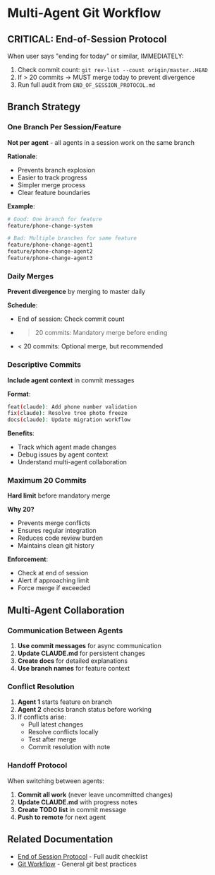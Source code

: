 # Multi-Agent Git Workflow

## CRITICAL: End-of-Session Protocol

When user says "ending for today" or similar, IMMEDIATELY:
1. Check commit count: `git rev-list --count origin/master..HEAD`
2. If > 20 commits → MUST merge today to prevent divergence
3. Run full audit from `END_OF_SESSION_PROTOCOL.md`

## Branch Strategy

### One Branch Per Session/Feature

**Not per agent** - all agents in a session work on the same branch

**Rationale**:
- Prevents branch explosion
- Easier to track progress
- Simpler merge process
- Clear feature boundaries

**Example**:
```bash
# Good: One branch for feature
feature/phone-change-system

# Bad: Multiple branches for same feature
feature/phone-change-agent1
feature/phone-change-agent2
feature/phone-change-agent3
```

### Daily Merges

**Prevent divergence** by merging to master daily

**Schedule**:
- End of session: Check commit count
- > 20 commits: Mandatory merge before ending
- < 20 commits: Optional merge, but recommended

### Descriptive Commits

**Include agent context** in commit messages

**Format**:
```bash
feat(claude): Add phone number validation
fix(claude): Resolve tree photo freeze
docs(claude): Update migration workflow
```

**Benefits**:
- Track which agent made changes
- Debug issues by agent context
- Understand multi-agent collaboration

### Maximum 20 Commits

**Hard limit** before mandatory merge

**Why 20?**
- Prevents merge conflicts
- Ensures regular integration
- Reduces code review burden
- Maintains clean git history

**Enforcement**:
- Check at end of session
- Alert if approaching limit
- Force merge if exceeded

## Multi-Agent Collaboration

### Communication Between Agents

1. **Use commit messages** for async communication
2. **Update CLAUDE.md** for persistent changes
3. **Create docs** for detailed explanations
4. **Use branch names** for feature context

### Conflict Resolution

1. **Agent 1** starts feature on branch
2. **Agent 2** checks branch status before working
3. If conflicts arise:
   - Pull latest changes
   - Resolve conflicts locally
   - Test after merge
   - Commit resolution with note

### Handoff Protocol

When switching between agents:
1. **Commit all work** (never leave uncommitted changes)
2. **Update CLAUDE.md** with progress notes
3. **Create TODO list** in commit message
4. **Push to remote** for next agent

## Related Documentation

- [End of Session Protocol](./END_OF_SESSION_PROTOCOL.md) - Full audit checklist
- [Git Workflow](./GIT_WORKFLOW.md) - General git best practices
